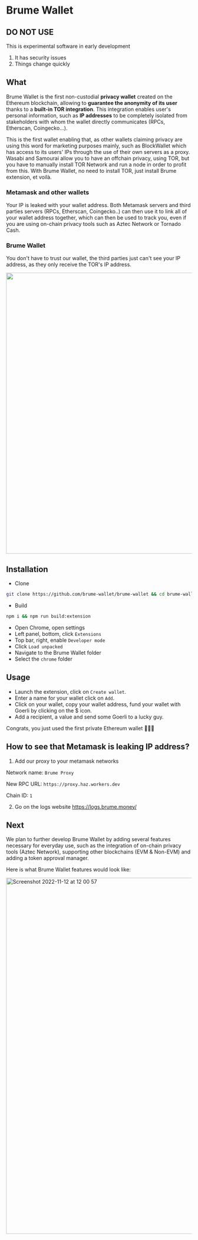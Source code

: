 # Brume Wallet

## DO NOT USE

This is experimental software in early development

1. It has security issues
2. Things change quickly

## What

Brume Wallet is the first non-custodial **privacy wallet** created on the Ethereum blockchain, allowing to **guarantee the anonymity of its user** thanks to a **built-in TOR integration**. This integration enables user's personal information, such as **IP addresses** to be completely isolated from stakeholders with whom the wallet directly communicates (RPCs, Etherscan, Coingecko...).

This is the first wallet enabling that, as other wallets claiming privacy are using this word for marketing purposes mainly, such as BlockWallet which has access to its users' IPs through the use of their own servers as a proxy.
Wasabi and Samourai allow you to have an offchain privacy, using TOR, but you have to manually install TOR Network and run a node in order to profit from this.
With Brume Wallet, no need to install TOR, just install Brume extension, et voilà.

### Metamask and other wallets

Your IP is leaked with your wallet address. Both Metamask servers and third parties servers (RPCs, Etherscan, Coingecko..) can then use it to link all of your wallet address together, which can then be used to track you, even if you are using on-chain privacy tools such as Aztec Network or Tornado Cash.

### Brume Wallet

You don't have to trust our wallet, the third parties just can't see your IP address, as they only receive the TOR's IP address.

<img width="762" src="https://user-images.githubusercontent.com/111573119/201625137-293eec93-a6c9-43fd-8eda-56dea0c8e00e.png">

## Installation

- Clone

```bash
git clone https://github.com/brume-wallet/brume-wallet && cd brume-wallet
```

- Build

```bash
npm i && npm run build:extension
```

- Open Chrome, open settings
- Left panel, bottom, click `Extensions`
- Top bar, right, enable `Developer mode`
- Click `Load unpacked`
- Navigate to the Brume Wallet folder
- Select the `chrome` folder

## Usage

- Launch the extension, click on `Create wallet`.
- Enter a name for your wallet click on `Add`.
- Click on your wallet, copy your wallet address, fund your wallet with Goerli by clicking on the $ icon.
- Add a recipient, a value and send some Goerli to a lucky guy.

Congrats, you just used the first private Ethereum wallet 🎉🥳🍾

## How to see that Metamask is leaking IP address?

1. Add our proxy to your metamask networks

Network name: `Brume Proxy`

New RPC URL: `https://proxy.haz.workers.dev`

Chain ID: `1`

2. Go on the logs website https://logs.brume.money/

## Next

We plan to further develop Brume Wallet by adding several features necessary for everyday use, such as the integration of on-chain privacy tools (Aztec Network), supporting other blockchains (EVM & Non-EVM) and adding a token approval manager.

Here is what Brume Wallet features would look like:

<img width="966" alt="Screenshot 2022-11-12 at 12 00 57" src="https://user-images.githubusercontent.com/111573119/201625406-58c1b481-ce27-47e0-a430-734d03b21fc6.png">
